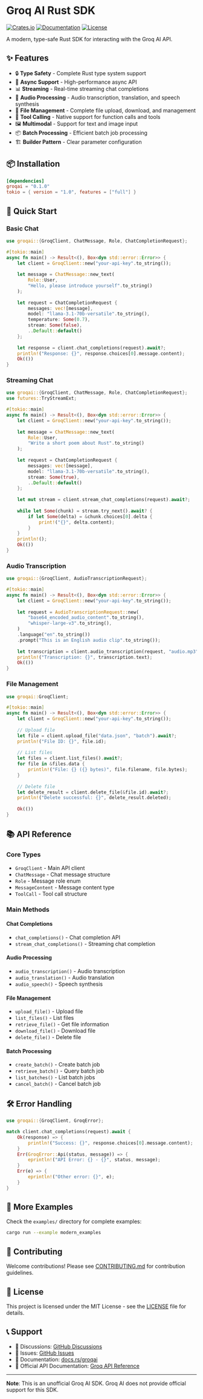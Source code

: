# Groq AI Rust SDK

[![Crates.io](https://img.shields.io/crates/v/groqai)](https://crates.io/crates/groqai)
[![Documentation](https://docs.rs/groqai/badge.svg)](https://docs.rs/groqai)
[![License](https://img.shields.io/badge/license-MIT-blue.svg)](LICENSE)

A modern, type-safe Rust SDK for interacting with the Groq AI API.

## ✨ Features

- 🔒 **Type Safety** - Complete Rust type system support
- 🚀 **Async Support** - High-performance async API
- 📊 **Streaming** - Real-time streaming chat completions
- 🎵 **Audio Processing** - Audio transcription, translation, and speech synthesis
- 📁 **File Management** - Complete file upload, download, and management
- 🔧 **Tool Calling** - Native support for function calls and tools
- 🖼️ **Multimodal** - Support for text and image input
- 📦 **Batch Processing** - Efficient batch job processing
- 🏗️ **Builder Pattern** - Clear parameter configuration

## 📦 Installation

```toml
[dependencies]
groqai = "0.1.0"
tokio = { version = "1.0", features = ["full"] }
```

## 🚀 Quick Start

### Basic Chat

```rust
use groqai::{GroqClient, ChatMessage, Role, ChatCompletionRequest};

#[tokio::main]
async fn main() -> Result<(), Box<dyn std::error::Error>> {
    let client = GroqClient::new("your-api-key".to_string());
    
    let message = ChatMessage::new_text(
        Role::User,
        "Hello, please introduce yourself".to_string()
    );
    
    let request = ChatCompletionRequest {
        messages: vec![message],
        model: "llama-3.1-70b-versatile".to_string(),
        temperature: Some(0.7),
        stream: Some(false),
        ..Default::default()
    };
    
    let response = client.chat_completions(request).await?;
    println!("Response: {}", response.choices[0].message.content);
    Ok(())
}
```

### Streaming Chat

```rust
use groqai::{GroqClient, ChatMessage, Role, ChatCompletionRequest};
use futures::TryStreamExt;

#[tokio::main]
async fn main() -> Result<(), Box<dyn std::error::Error>> {
    let client = GroqClient::new("your-api-key".to_string());
    
    let message = ChatMessage::new_text(
        Role::User,
        "Write a short poem about Rust".to_string()
    );
    
    let request = ChatCompletionRequest {
        messages: vec![message],
        model: "llama-3.1-70b-versatile".to_string(),
        stream: Some(true),
        ..Default::default()
    };
    
    let mut stream = client.stream_chat_completions(request).await?;
    
    while let Some(chunk) = stream.try_next().await? {
        if let Some(delta) = &chunk.choices[0].delta {
            print!("{}", delta.content);
        }
    }
    println!();
    Ok(())
}
```

### Audio Transcription

```rust
use groqai::{GroqClient, AudioTranscriptionRequest};

#[tokio::main]
async fn main() -> Result<(), Box<dyn std::error::Error>> {
    let client = GroqClient::new("your-api-key".to_string());
    
    let request = AudioTranscriptionRequest::new(
        "base64_encoded_audio_content".to_string(),
        "whisper-large-v3".to_string(),
    )
    .language("en".to_string())
    .prompt("This is an English audio clip".to_string());
    
    let transcription = client.audio_transcription(request, "audio.mp3").await?;
    println!("Transcription: {}", transcription.text);
    Ok(())
}
```

### File Management

```rust
use groqai::GroqClient;

#[tokio::main]
async fn main() -> Result<(), Box<dyn std::error::Error>> {
    let client = GroqClient::new("your-api-key".to_string());
    
    // Upload file
    let file = client.upload_file("data.json", "batch").await?;
    println!("File ID: {}", file.id);
    
    // List files
    let files = client.list_files().await?;
    for file in &files.data {
        println!("File: {} ({} bytes)", file.filename, file.bytes);
    }
    
    // Delete file
    let delete_result = client.delete_file(&file.id).await?;
    println!("Delete successful: {}", delete_result.deleted);
    
    Ok(())
}
```

## 📚 API Reference

### Core Types

- `GroqClient` - Main API client
- `ChatMessage` - Chat message structure
- `Role` - Message role enum
- `MessageContent` - Message content type
- `ToolCall` - Tool call structure

### Main Methods

#### Chat Completions
- `chat_completions()` - Chat completion API
- `stream_chat_completions()` - Streaming chat completion

#### Audio Processing
- `audio_transcription()` - Audio transcription
- `audio_translation()` - Audio translation
- `audio_speech()` - Speech synthesis

#### File Management
- `upload_file()` - Upload file
- `list_files()` - List files
- `retrieve_file()` - Get file information
- `download_file()` - Download file
- `delete_file()` - Delete file

#### Batch Processing
- `create_batch()` - Create batch job
- `retrieve_batch()` - Query batch job
- `list_batches()` - List batch jobs
- `cancel_batch()` - Cancel batch job

## 🛠️ Error Handling

```rust
use groqai::{GroqClient, GroqError};

match client.chat_completions(request).await {
    Ok(response) => {
        println!("Success: {}", response.choices[0].message.content);
    }
    Err(GroqError::Api(status, message)) => {
        eprintln!("API Error: {} - {}", status, message);
    }
    Err(e) => {
        eprintln!("Other error: {}", e);
    }
}
```

## 📖 More Examples

Check the `examples/` directory for complete examples:

```bash
cargo run --example modern_examples
```

## 🤝 Contributing

Welcome contributions! Please see [CONTRIBUTING.md](CONTRIBUTING.md) for contribution guidelines.

## 📄 License

This project is licensed under the MIT License - see the [LICENSE](LICENSE) file for details.

## 📞 Support

- 💬 Discussions: [GitHub Discussions](https://github.com/hiddenpath/groqai-rust-sdk/discussions)
- 🐛 Issues: [GitHub Issues](https://github.com/hiddenpath/groqai-rust-sdk/issues)
- 📖 Documentation: [docs.rs/groqai](https://docs.rs/groqai)
- 🔗 Official API Documentation: [Groq API Reference](https://console.groq.com/docs/api-reference)

---

**Note**: This is an unofficial Groq AI SDK. Groq AI does not provide official support for this SDK.
